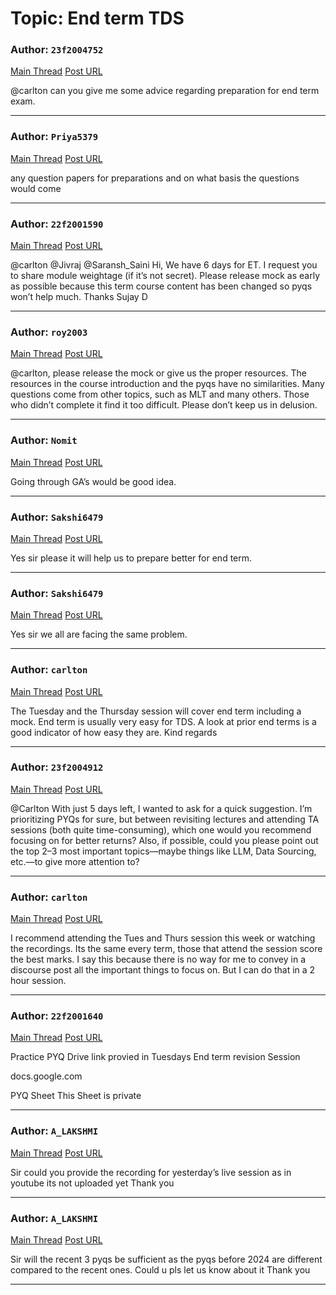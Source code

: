 # Topic: End term TDS

### Author: `23f2004752`
[Main Thread](https://discourse.onlinedegree.iitm.ac.in/t/end-term-tds/171668)
[Post URL](https://discourse.onlinedegree.iitm.ac.in/t/end-term-tds/171668/1)

[post_number]: 1
@carlton can you give me some advice regarding preparation for end term exam.

---

### Author: `Priya5379`
[Main Thread](https://discourse.onlinedegree.iitm.ac.in/t/end-term-tds/171668)
[Post URL](https://discourse.onlinedegree.iitm.ac.in/t/end-term-tds/171668/2)

[post_number]: 2
any question papers for preparations and on what basis the questions would come

---

### Author: `22f2001590`
[Main Thread](https://discourse.onlinedegree.iitm.ac.in/t/end-term-tds/171668)
[Post URL](https://discourse.onlinedegree.iitm.ac.in/t/end-term-tds/171668/3)

[post_number]: 3
@carlton @Jivraj @Saransh_Saini
Hi,
We have 6 days for ET. I request you to share module weightage (if it’s not secret).
Please release mock as early as possible because this term course content has been changed so pyqs won’t help much.
Thanks
Sujay D

---

### Author: `roy2003`
[Main Thread](https://discourse.onlinedegree.iitm.ac.in/t/end-term-tds/171668)
[Post URL](https://discourse.onlinedegree.iitm.ac.in/t/end-term-tds/171668/4)

[post_number]: 4
@carlton, please release the mock or give us the proper resources. The resources in the course introduction and the pyqs have no similarities. Many questions come from other topics, such as MLT and many others. Those who didn’t complete it find it too difficult. Please don’t keep us in delusion.

---

### Author: `Nomit`
[Main Thread](https://discourse.onlinedegree.iitm.ac.in/t/end-term-tds/171668)
[Post URL](https://discourse.onlinedegree.iitm.ac.in/t/end-term-tds/171668/5)

[post_number]: 5
Going through GA’s would be good idea.

---

### Author: `Sakshi6479`
[Main Thread](https://discourse.onlinedegree.iitm.ac.in/t/end-term-tds/171668)
[Post URL](https://discourse.onlinedegree.iitm.ac.in/t/end-term-tds/171668/6)

[post_number]: 6
Yes sir please it will help us to prepare better for end term.

[reply_to_post_number]: 3

---

### Author: `Sakshi6479`
[Main Thread](https://discourse.onlinedegree.iitm.ac.in/t/end-term-tds/171668)
[Post URL](https://discourse.onlinedegree.iitm.ac.in/t/end-term-tds/171668/7)

[post_number]: 7
Yes sir we all are facing the same problem.

[reply_to_post_number]: 4

---

### Author: `carlton`
[Main Thread](https://discourse.onlinedegree.iitm.ac.in/t/end-term-tds/171668)
[Post URL](https://discourse.onlinedegree.iitm.ac.in/t/end-term-tds/171668/8)

[post_number]: 8
The Tuesday and the Thursday session will cover end term including a mock.
End term is usually very easy for TDS. A look at prior end terms is a good indicator of how easy they are.
Kind regards

---

### Author: `23f2004912`
[Main Thread](https://discourse.onlinedegree.iitm.ac.in/t/end-term-tds/171668)
[Post URL](https://discourse.onlinedegree.iitm.ac.in/t/end-term-tds/171668/9)

[post_number]: 9
@Carlton With just 5 days left, I wanted to ask for a quick suggestion.
I’m prioritizing PYQs for sure, but between revisiting lectures and attending TA sessions (both quite time-consuming), which one would you recommend focusing on for better returns?
Also, if possible, could you please point out the top 2–3 most important topics—maybe things like LLM, Data Sourcing, etc.—to give more attention to?

[reply_to_post_number]: 8

---

### Author: `carlton`
[Main Thread](https://discourse.onlinedegree.iitm.ac.in/t/end-term-tds/171668)
[Post URL](https://discourse.onlinedegree.iitm.ac.in/t/end-term-tds/171668/10)

[post_number]: 10
I recommend attending the Tues and Thurs session this week or watching the recordings. Its the same every term, those that attend the session score the best marks. I say this because there is no way for me to convey in a discourse post all the important things to focus on. But I can do that in a 2 hour session.

[reply_to_post_number]: 9

---

### Author: `22f2001640`
[Main Thread](https://discourse.onlinedegree.iitm.ac.in/t/end-term-tds/171668)
[Post URL](https://discourse.onlinedegree.iitm.ac.in/t/end-term-tds/171668/11)

[post_number]: 11
Practice PYQ Drive link provied in Tuesdays End term revision Session

docs.google.com



PYQ Sheet
This Sheet is private







[reply_to_post_number]: 10

---

### Author: `A_LAKSHMI`
[Main Thread](https://discourse.onlinedegree.iitm.ac.in/t/end-term-tds/171668)
[Post URL](https://discourse.onlinedegree.iitm.ac.in/t/end-term-tds/171668/12)

[post_number]: 12
Sir could you provide the recording for yesterday’s live session as in youtube its not uploaded yet
Thank you

[reply_to_post_number]: 10

---

### Author: `A_LAKSHMI`
[Main Thread](https://discourse.onlinedegree.iitm.ac.in/t/end-term-tds/171668)
[Post URL](https://discourse.onlinedegree.iitm.ac.in/t/end-term-tds/171668/13)

[post_number]: 13
Sir will the recent 3 pyqs be sufficient as the pyqs before 2024 are different compared to the recent ones. Could u pls let us know about it
Thank you

[reply_to_post_number]: 8

---
